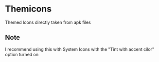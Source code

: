 # Themicons
Themed Icons directly taken from apk files
## Note
I recommend using this with System Icons with the "Tint with accent cilor" option turned on
